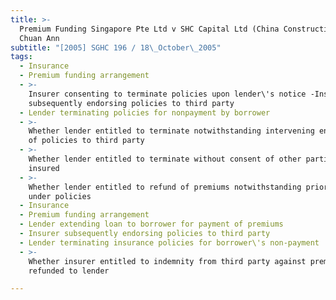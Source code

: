 ```yaml
---
title: >-
  Premium Funding Singapore Pte Ltd v SHC Capital Ltd (China Construction-Hock
  Chuan Ann
subtitle: "[2005] SGHC 196 / 18\_October\_2005"
tags:
  - Insurance
  - Premium funding arrangement
  - >-
    Insurer consenting to terminate policies upon lender\'s notice -Insurer
    subsequently endorsing policies to third party
  - Lender terminating policies for nonpayment by borrower
  - >-
    Whether lender entitled to terminate notwithstanding intervening endorsement
    of policies to third party
  - >-
    Whether lender entitled to terminate without consent of other parties
    insured
  - >-
    Whether lender entitled to refund of premiums notwithstanding prior claims
    under policies
  - Insurance
  - Premium funding arrangement
  - Lender extending loan to borrower for payment of premiums
  - Insurer subsequently endorsing policies to third party
  - Lender terminating insurance policies for borrower\'s non-payment
  - >-
    Whether insurer entitled to indemnity from third party against premiums
    refunded to lender

---
```


